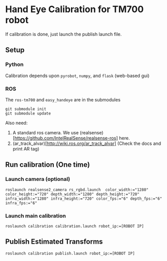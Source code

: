 # Hand Eye Calibration for TM700 robot

If calibration is done, just launch the publish launch file.
## Setup

### Python
Calibration depends upon `pyrobot`, `numpy`, and `flask` (web-based gui)

### ROS
The `ros-tm700` and `easy_handeye` are in the submodules

```
git submodule init
git submodule update
```

Also need:
1. A standard ros camera. We use (realsense)[https://github.com/IntelRealSense/realsense-ros] here.
2. (ar_track_alvar)[http://wiki.ros.org/ar_track_alvar] (Check the docs and print AR tag)


## Run calibration (One time)

### Launch camera (optional)
```
roslaunch realsense2_camera rs_rgbd.launch  color_width:="1280" color_height:="720" depth_width:="1280" depth_height:="720" infra_width:="1280" infra_height:="720" color_fps:="6" depth_fps:="6" infra_fps:="6"
```
### Launch main calibration
```
roslaunch calibration calibration.launch robot_ip:=[ROBOT IP]
```

## Publish Estimated Transforms
```
roslaunch calibration publish.launch robot_ip:=[ROBOT IP]
```
